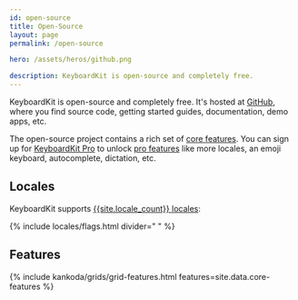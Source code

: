 ```yaml
---
id: open-source
title: Open-Source
layout: page
permalink: /open-source

hero: /assets/heros/github.png

description: KeyboardKit is open-source and completely free.
---
```


KeyboardKit is open-source and completely free. It's hosted at [GitHub]({{site.github_url}}), where you find source code, getting started guides, documentation, demo apps, etc.

The open-source project contains a rich set of [core features](/features). You can sign up for [KeyboardKit Pro](/pro) to unlock [pro features](/pro) like more locales, an emoji keyboard, autocomplete, dictation, etc.


## Locales

KeyboardKit supports [{{site.locale_count}} locales](/locales):

{% include locales/flags.html divider=" " %}


## Features

{% include kankoda/grids/grid-features.html features=site.data.core-features %}